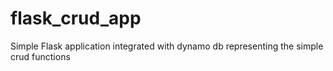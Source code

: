 # flask_crud_app
 Simple Flask application integrated with dynamo db representing the simple crud functions
